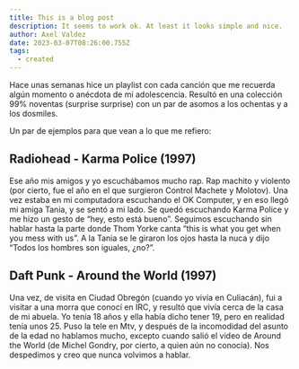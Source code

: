 ```yaml
---
title: This is a blog post
description: It seems to work ok. At least it looks simple and nice.
author: Axel Valdez
date: 2023-03-07T08:26:00.755Z
tags:
  - created
---
```

Hace unas semanas hice un playlist con cada canción que me recuerda algún momento o anécdota de mi adolescencia. Resultó en una colección 99% noventas (surprise surprise) con un par de asomos a los ochentas y a los dosmiles.

Un par de ejemplos para que vean a lo que me refiero:

## Radiohead - Karma Police (1997)
Ese año mis amigos y yo escuchábamos mucho rap. Rap machito y violento (por cierto, fue el año en el que surgieron Control Machete y Molotov). Una vez estaba en mi computadora escuchando el OK Computer, y en eso llegó mi amiga Tania, y se sentó a mi lado. Se quedó escuchando Karma Police y me hizo un gesto de “hey, esto está bueno”. Seguimos escuchando sin hablar hasta la parte donde Thom Yorke canta “this is what you get when you mess with us”. A la Tania se le giraron los ojos hasta la nuca y dijo “Todos los hombres son iguales, ¿no?”.

## Daft Punk - Around the World (1997)
Una vez, de visita en Ciudad Obregón (cuando yo vivía en Culiacán), fui a visitar a una morra que conocí en IRC, y resultó que vivía cerca de la casa de mi abuela. Yo tenía 18 años y ella había dicho tener 19, pero en realidad tenía unos 25. Puso la tele en Mtv, y después de la incomodidad del asunto de la edad no hablamos mucho, excepto cuando salió el video de Around the World (de Michel Gondry, por cierto, a quien aún no conocía). Nos despedimos y creo que nunca volvimos a hablar.

